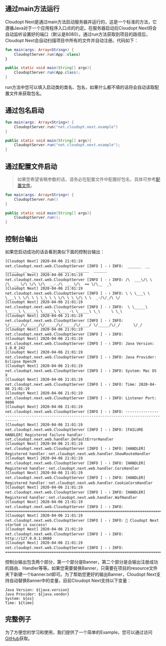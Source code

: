 ## 通过main方法运行

Cloudopt Next是通过main方法启动服务器并运行的，这是一个标准的方法，它遵循Java对于一个应用程序入口点的约定。在服务器启动后Cloudopt Next将会自动监听设置好的端口（默认是8080）。通过run方法获取到项目的路径后，Cloudopt Next会自动扫描项目中所有的文件并自动注册。代码如下：

````kotlin
fun main(args: Array<String>) {
    CloudoptServer.run(App::class)
}
````

````java
public static void main(String[] args){
    CloudoptServer.run(App.class);
}
````

run方法中您可以填入启动类的类名、包名，如果什么都不填的话将会自动读取配置文件来获取包名。

## 通过包名启动

````kotlin
fun main(args: Array<String>) {
    CloudoptServer.run("net.cloudopt.next.example")
}
````

````java
public static void main(String[] args){
    CloudoptServer.run("net.cloudopt.next.example");
}
````

## 通过配置文件启动

> 如果您希望省略参数的话，请务必在配置文件中配置好包名，具体可参考[配置文件](/zh-cn/config.md)。

````kotlin
fun main(args: Array<String>) {
    CloudoptServer.run()
}
````

````java
public static void main(String[] args){
    CloudoptServer.run();
}
````

## 控制台输出

如果您启动成功的话会看到类似下面的控制台输出：
````shell
[Cloudopt Next] 2020-04-06 21:01:19 net.cloudopt.next.web.CloudoptServer [INFO ] - ℹ️ INFO:  ______  __      ______  __  __  _____   ______  ______  ______
[Cloudopt Next] 2020-04-06 21:01:19 net.cloudopt.next.web.CloudoptServer [INFO ] - ℹ️ INFO: /\  ___\/\ \    /\  __ \/\ \/\ \/\  __-./\  __ \/\  == \/\__  _\
[Cloudopt Next] 2020-04-06 21:01:19 net.cloudopt.next.web.CloudoptServer [INFO ] - ℹ️ INFO: \ \ \___\ \ \___\ \ \/\ \ \ \_\ \ \ \/\ \ \ \/\ \ \  _-/\/_/\ \/
[Cloudopt Next] 2020-04-06 21:01:19 net.cloudopt.next.web.CloudoptServer [INFO ] - ℹ️ INFO:  \ \_____\ \_____\ \_____\ \_____\ \____-\ \_____\ \_\     \ \_\
[Cloudopt Next] 2020-04-06 21:01:19 net.cloudopt.next.web.CloudoptServer [INFO ] - ℹ️ INFO:   \/_____/\/_____/\/_____/\/_____/\/____/ \/_____/\/_/      \/_/
[Cloudopt Next] 2020-04-06 21:01:19 net.cloudopt.next.web.CloudoptServer [INFO ] - ℹ️ INFO: 
[Cloudopt Next] 2020-04-06 21:01:19 net.cloudopt.next.web.CloudoptServer [INFO ] - ℹ️ INFO: Java Version: 1.8.0_242
[Cloudopt Next] 2020-04-06 21:01:19 net.cloudopt.next.web.CloudoptServer [INFO ] - ℹ️ INFO: Java Provider: Eclipse OpenJ9
[Cloudopt Next] 2020-04-06 21:01:19 net.cloudopt.next.web.CloudoptServer [INFO ] - ℹ️ INFO: System: Mac OS X
[Cloudopt Next] 2020-04-06 21:01:19 net.cloudopt.next.web.CloudoptServer [INFO ] - ℹ️ INFO: Time: 2020-04-06 21:01:19
[Cloudopt Next] 2020-04-06 21:01:19 net.cloudopt.next.web.CloudoptServer [INFO ] - ℹ️ INFO: Listener Port: 9090
[Cloudopt Next] 2020-04-06 21:01:19 net.cloudopt.next.web.CloudoptServer [INFO ] - ℹ️ INFO: -------------------------------------------------------------------------------------------
[Cloudopt Next] 2020-04-06 21:01:19 net.cloudopt.next.web.CloudoptServer [INFO ] - ℹ️ INFO: [FAILURE HANDLER] Registered failure handler：net.cloudopt.next.web.handler.DefaultErrorHandler
[Cloudopt Next] 2020-04-06 21:01:19 net.cloudopt.next.web.CloudoptServer [INFO ] - ℹ️ INFO: [HANDLER] Registered handler：net.cloudopt.next.web.handler.ShowRouteHandler
[Cloudopt Next] 2020-04-06 21:01:19 net.cloudopt.next.web.CloudoptServer [INFO ] - ℹ️ INFO: [HANDLER] Registered handler：net.cloudopt.next.web.handler.CorsHandler
[Cloudopt Next] 2020-04-06 21:01:19 net.cloudopt.next.web.CloudoptServer [INFO ] - ℹ️ INFO: [HANDLER] Registered handler：net.cloudopt.next.web.handler.CookieCorsHandler
[Cloudopt Next] 2020-04-06 21:01:19 net.cloudopt.next.web.CloudoptServer [INFO ] - ℹ️ INFO: [HANDLER] Registered handler：net.cloudopt.next.web.handler.WafHandler
[Cloudopt Next] 2020-04-06 21:01:19 net.cloudopt.next.web.CloudoptServer [INFO ] - ℹ️ INFO: ==========================================================================================================
[Cloudopt Next] 2020-04-06 21:01:19 net.cloudopt.next.web.CloudoptServer [INFO ] - ℹ️ INFO: 🐋 Cloudopt Next started is success!
[Cloudopt Next] 2020-04-06 21:01:19 net.cloudopt.next.web.CloudoptServer [INFO ] - ℹ️ INFO: http://127.0.0.1:8080
[Cloudopt Next] 2020-04-06 21:01:19 net.cloudopt.next.web.CloudoptServer [INFO ] - ℹ️ INFO: ==========================================================================================================
````

控制台输出包含两个部分，第一个部分是Banner，第二个部分是会输出注册成功的路由、Handler等等。如果您需要替换Banner，只需要在项目的resource文件夹下新建一个banner.txt即可。为了帮助您更好的输出Banner，Cloudopt Next支持自动替换Banner中的变量，目前Cloudopt Next支持以下变量：

````shell
Java Version: ${java.version}
Java Provider: ${java.vendor}
System: ${os}
Time: ${time}
````

## 完整例子

为了方便您的学习和使用，我们提供了一个简单的Example，您可以通过访问[GitHub](https://github.com/cloudoptlab/cloudopt-next-example)获取。